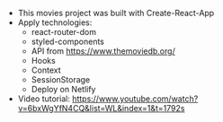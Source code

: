 - This movies project was built with Create-React-App
- Apply technologies: 
  - react-router-dom
  - styled-components
  - API from https://www.themoviedb.org/
  - Hooks
  - Context
  - SessionStorage
  - Deploy on Netlify
- Video tutorial: https://www.youtube.com/watch?v=6bxWgYfN4CQ&list=WL&index=1&t=1792s